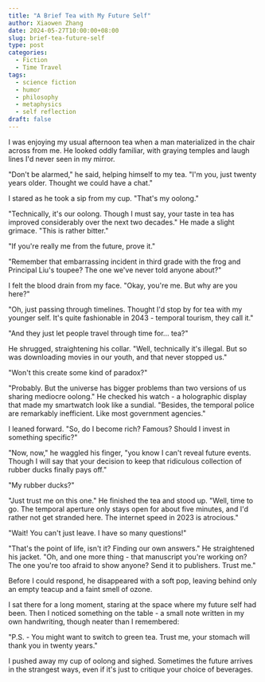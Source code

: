 ```yaml
---
title: "A Brief Tea with My Future Self"
author: Xiaowen Zhang
date: 2024-05-27T10:00:00+08:00
slug: brief-tea-future-self
type: post
categories:
  - Fiction
  - Time Travel
tags:
  - science fiction
  - humor
  - philosophy
  - metaphysics
  - self reflection 
draft: false
---
```


I was enjoying my usual afternoon tea when a man materialized in the chair across from me. He looked oddly familiar, with graying temples and laugh lines I'd never seen in my mirror.

"Don't be alarmed," he said, helping himself to my tea. "I'm you, just twenty years older. Thought we could have a chat."

I stared as he took a sip from my cup. "That's my oolong."

"Technically, it's our oolong. Though I must say, your taste in tea has improved considerably over the next two decades." He made a slight grimace. "This is rather bitter."

"If you're really me from the future, prove it."

"Remember that embarrassing incident in third grade with the frog and Principal Liu's toupee? The one we've never told anyone about?"

I felt the blood drain from my face. "Okay, you're me. But why are you here?"

"Oh, just passing through timelines. Thought I'd stop by for tea with my younger self. It's quite fashionable in 2043 - temporal tourism, they call it."

"And they just let people travel through time for... tea?"

He shrugged, straightening his collar. "Well, technically it's illegal. But so was downloading movies in our youth, and that never stopped us."

"Won't this create some kind of paradox?"

"Probably. But the universe has bigger problems than two versions of us sharing mediocre oolong." He checked his watch - a holographic display that made my smartwatch look like a sundial. "Besides, the temporal police are remarkably inefficient. Like most government agencies."

I leaned forward. "So, do I become rich? Famous? Should I invest in something specific?"

"Now, now," he waggled his finger, "you know I can't reveal future events. Though I will say that your decision to keep that ridiculous collection of rubber ducks finally pays off."

"My rubber ducks?"

"Just trust me on this one." He finished the tea and stood up. "Well, time to go. The temporal aperture only stays open for about five minutes, and I'd rather not get stranded here. The internet speed in 2023 is atrocious."

"Wait! You can't just leave. I have so many questions!"

"That's the point of life, isn't it? Finding our own answers." He straightened his jacket. "Oh, and one more thing - that manuscript you're working on? The one you're too afraid to show anyone? Send it to publishers. Trust me."

Before I could respond, he disappeared with a soft pop, leaving behind only an empty teacup and a faint smell of ozone.

I sat there for a long moment, staring at the space where my future self had been. Then I noticed something on the table - a small note written in my own handwriting, though neater than I remembered:

"P.S. - You might want to switch to green tea. Trust me, your stomach will thank you in twenty years."

I pushed away my cup of oolong and sighed. Sometimes the future arrives in the strangest ways, even if it's just to critique your choice of beverages.